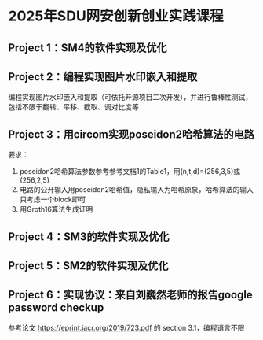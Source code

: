 #  2025年SDU网安创新创业实践课程
## Project 1：SM4的软件实现及优化  
## Project 2：编程实现图片水印嵌入和提取
编程实现图片水印嵌入和提取（可依托开源项目二次开发），并进行鲁棒性测试，包括不限于翻转、平移、截取、调对比度等
## Project 3：用circom实现poseidon2哈希算法的电路
要求：   
1. poseidon2哈希算法参数参考参考文档1的Table1，用(n,t,d)=(256,3,5)或(256,2,5)  
2. 电路的公开输入用poseidon2哈希值，隐私输入为哈希原象，哈希算法的输入只考虑一个block即可  
3. 用Groth16算法生成证明  
## Project 4：SM3的软件实现及优化  
## Project 5：SM2的软件实现及优化  
## Project 6：实现协议：来自刘巍然老师的报告google password checkup
参考论文 https://eprint.iacr.org/2019/723.pdf 的 section 3.1，编程语言不限
